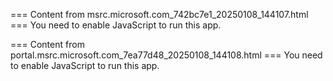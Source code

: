 === Content from msrc.microsoft.com_742bc7e1_20250108_144107.html ===
You need to enable JavaScript to run this app.

=== Content from portal.msrc.microsoft.com_7ea77d48_20250108_144108.html ===
You need to enable JavaScript to run this app.
